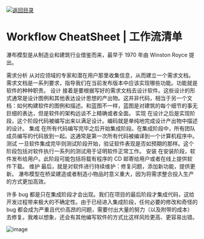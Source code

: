 [![返回目录](https://parg.co/UCb)](https://github.com/wxyyxc1992/Awesome-CheatSheets)

# Workflow CheatSheet | 工作流清单

瀑布模型是从制造业和建筑行业借鉴而来，最早于 1970 年由 Winston Royce 提出。

需求分析
从对应领域的专家和潜在用户那里收集信息，从而建立一个需求文档。需求文档是一系列要求，指导我们在当前发布版本中应该实现哪些功能。功能就是软件的种种职责。
设计
接着是要根据写好的需求文档去设计软件。这些设计的形式通常是设计图例和其他表达设计思想的产出物。这并非代码，相当于另一个文档：如何构建软件的图例和描述。和蓝图不一样，蓝图是对建筑的每个细节的事无巨细的表达，但是软件的架构远谈不上精确或者全面。
实现
在设计之后是实现阶段，这个阶段代码被编写出来以满足设计。编码就是单纯地完成设计产出物中描述的设计。
集成
在所有代码编写完毕之后开始集成阶段。在集成阶段中，所有团队成员编写的代码放到一起。这通常是第一次所有代码被编译到一个计算机程序中。
测试
一旦软件集成完毕则测试阶段开始，验证软件表现是否如预期的那样。这个阶段包括对软件执行一系列的测试用于证明软件正常工作。
安装
在安装阶段，软件发布给用户。此阶段可能包括将载有程序的 CD 邮寄给用户或者在线上提供软件下载。
维护
最后，就是对软件进行持续维护：修复问题，添加新功能，提供更新。
瀑布模型在桥梁建造或者制造小物品时意义重大，因为将需求整合投入生产的方式更加高效。

许多 bug 都是只在集成阶段才会出现。我们在项目的最后阶段才集成代码，这给开发过程带来极大的不确定性。由于已经进入集成阶段，任何必要的修改和奇怪的 bug 都会成为严重且代价高昂的问题，需要付出大量的努力（以及附带的成本）去修复。我难以想象，还会有其他编写软件的方式比这样风险更高、更容易出错。

![image](https://user-images.githubusercontent.com/5803001/45597716-d3263e80-ba02-11e8-80f6-e8e97680a997.png)
